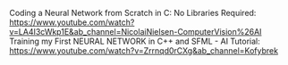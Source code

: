 Coding a Neural Network from Scratch in C: No Libraries Required: https://www.youtube.com/watch?v=LA4I3cWkp1E&ab_channel=NicolaiNielsen-ComputerVision%26AI
Training my First NEURAL NETWORK in C++ and SFML - AI Tutorial: https://www.youtube.com/watch?v=Zrrnqd0rCXg&ab_channel=Kofybrek